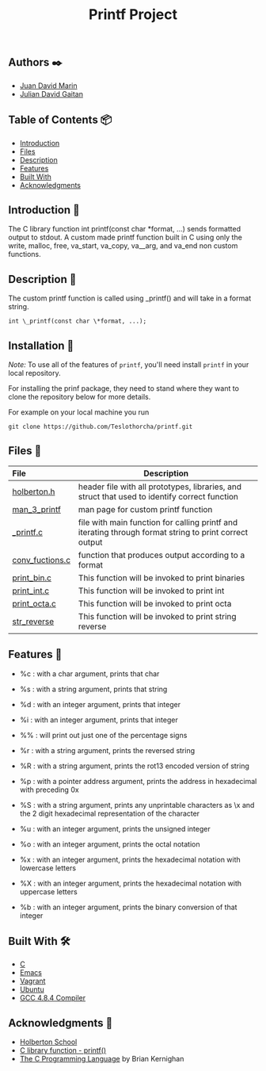 <h1 align ="center"> Printf Project </h1><br>

## Authors ✒️

* [Juan David Marin](https://twitter.com/Teslothorcha)
* [Julian David Gaitan](https://twitter.com/JulianDavidG07)

## Table of Contents 📦

- [Introduction](#introduction)
- [Files](#files)
- [Description](#description)
- [Features](#features)
- [Built With](#built-with)
- [Acknowledgments](#acknowledgments)

## Introduction 📌

The C library function int printf(const char *format, ...) sends formatted output to stdout.
A custom made printf function built in C using only the write, malloc, free, va_start, va_copy, va__arg, and va_end non custom functions.

## Description 📖

The custom printf function is called using \_printf() and will take in a format string.

```
int \_printf(const char \*format, ...);
```
## Installation 🚀

_Note:_ To use all of the features of `printf`, you'll need
install `printf` in your local repository.

For installing
the prinf package, they need to stand where they want to clone the repository below for more details.

For example on your local machine you run 
```
git clone https://github.com/Teslothorcha/printf.git
```

## Files 📄

| File                               | Description                                                                                            |
| :---------------------------------  |------------------------------------------------------------------------------------------------------- |
|[holberton.h](./holberton.h)         | header file with all prototypes, libraries, and struct that used to identify correct function          |
|[man_3_printf](./man_3_printf)       | man page for custom printf function                                                                    |
|[_printf.c](./_printf.c)             | file with main function for calling printf and iterating through format string to print correct output |
|[conv_fuctions.c](./conv_funtions.c) | function that produces output according to a format
|[print_bin.c](./print_bin.c)         | This function will be invoked to print binaries
|[print_int.c](./print_int.c)         | This function will be invoked to print int
|[print_octa.c](./print_octa.c)       | This function will be invoked to print octa
|[str_reverse](./str_reverse)         | This function will be invoked to print string reverse

## Features 🔧

* %c : with a char argument, prints that char

* %s : with a string argument, prints that string

* %d : with an integer argument, prints that integer

* %i : with an integer argument, prints that integer

* %% : will print out just one of the percentage signs

* %r : with a string argument, prints the reversed string

* %R : with a string argument, prints the rot13 encoded version of string

* %p : with a pointer address argument, prints the address in hexadecimal with preceding 0x

* %S : with a string argument, prints any unprintable characters as \x and the 2 digit hexadecimal representation of the character

* %u : with an integer argument, prints the unsigned integer

* %o : with an integer argument, prints the octal notation

* %x : with an integer argument, prints the hexadecimal notation with lowercase letters

* %X : with an integer argument, prints the hexadecimal notation with uppercase letters

* %b : with an integer argument, prints the binary conversion of that integer


## Built With 🛠️

* [C](https://en.wikipedia.org/wiki/C_(programming_language))
* [Emacs](https://www.gnu.org/software/emacs/)
* [Vagrant](https://www.vagrantup.com/)
* [Ubuntu](https://www.ubuntu.com/)
* [GCC 4.8.4 Compiler](https://gcc.gnu.org/)

## Acknowledgments 🎁

* [Holberton School](https://www.holbertonschool.com/)
* [C library function - printf()](https://www.tutorialspoint.com/c_standard_library/c_function_printf.htm)
* [The C Programming Language](https://www.dipmat.univpm.it/~demeio/public/the_c_programming_language_2.pdf) by Brian Kernighan


